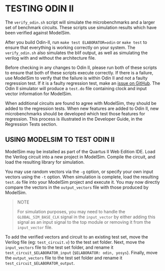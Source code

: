 # TESTING ODIN II

The ``verify_odin.sh`` script will simulate the microbenchmarks and a larger set of benchmark circuits.
These scripts use simulation results which have been verified against ModelSim.

After you build Odin-II, run ``make test ELABORATOR=odin`` or ``make test`` to ensure that everything is working correctly on your system.
The ``verify_odin.sh`` also simulates the blif output, as well as simulating the verilog with and without the
architecture file.


Before checking in any changes to Odin II, please run both of these scripts to ensure that both of these scripts execute correctly.
If there is a failure, use ModelSim to verify that the failure is within Odin II and not a faulty regression test.
If it is a faulty regression test, make an [issue on GitHub](https://github.com/verilog-to-routing/vtr-verilog-to-routing/issues/new/choose).
The Odin II simulator will produce a ``test.do`` file containing clock and input vector information for ModelSim.

When additional circuits are found to agree with ModelSim, they should be added to the regression tests.
When new features are added to Odin II, new microbenchmarks should be developed which test those features for regression.
This process is illustrated in the Developer Guide, in the Regression Tests section.

## USING MODELSIM TO TEST ODIN II

ModelSim may be installed as part of the Quartus II Web Edition IDE.
Load the Verilog circuit into a new project in ModelSim.
Compile the circuit, and load the resulting library for simulation.

You may use random vectors via the ``-g`` option, or specify your own input vectors using the ``-t`` option.
When simulation is complete, load the resulting ``test.do`` file into your ModelSim project and execute it.
You may now directly compare the vectors in the ``output_vectors`` file with those produced by ModelSim.

> NOTE
>
> For simulation purposes, you may need to handle the ``GLOBAL_SIM_BASE_CLK`` signal in the ``input_vector`` by either adding this signal as an input signal to the top module or removing it from the ``input_vector`` file.

To add the verified vectors and circuit to an existing test set, move the Verilog file (eg: ``test_circuit.v``) to the test set folder.
Next, move the ``input_vectors`` file to the test set folder, and rename it ``test_circuit_$ELABORATOR_input`` (`$ELABORATOR: odin, yosys`). Finally, move the ``output_vectors`` file to the test set folder and rename it ``test_circuit_$ELABORATOR_output``.

